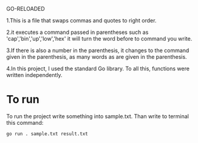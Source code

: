 GO-RELOADED

1.This is a file that swaps commas and quotes to right order. 

2.it executes a command passed in parentheses such as 'cap','bin','up','low','hex' it will turn the word before to command you write.

3.If there is also a number in the parenthesis, it changes to the command given in the parenthesis, as many words as are given in the parenthesis.

4.In this project, I used the standard Go library. To all this, functions were written independently.

# To run 
To run the project write something into sample.txt. Than write to terminal this command: 
``` 
go run . sample.txt result.txt

```

